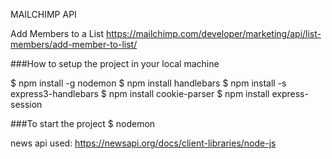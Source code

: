 MAILCHIMP API

Add Members to a List
https://mailchimp.com/developer/marketing/api/list-members/add-member-to-list/

###How to setup the project in your local machine

$ npm install -g nodemon
$ npm install handlebars
$ npm install -s express3-handlebars
$ npm install cookie-parser
$ npm install express-session


###To start the project
$ nodemon


news api used:
https://newsapi.org/docs/client-libraries/node-js